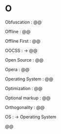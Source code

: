 # O

Obfuscation
: @@

Offline
: @@

Offline First
: @@

OOCSS
: → @@

Open Source
: @@

Opera
: @@

Operating System
: @@

Optimization
: @@

Optional markup
: @@

Orthogonality
: @@

OS
: → Operating System

@@